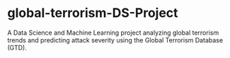 # global-terrorism-DS-Project
A Data Science and Machine Learning project analyzing global terrorism trends and predicting attack severity using the Global Terrorism Database (GTD).
